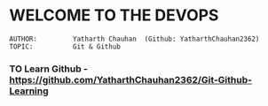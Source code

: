 # **WELCOME TO THE DEVOPS**

    AUTHOR:         Yatharth Chauhan  (Github: YatharthChauhan2362)
    TOPIC:          Git & Github

### TO Learn Github - https://github.com/YatharthChauhan2362/Git-Github-Learning
